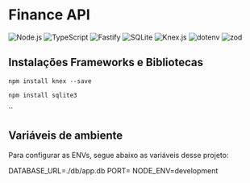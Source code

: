 # Finance API

![Node.js](https://img.shields.io/badge/Node.js-339933?style=for-the-badge&logo=nodedotjs&logoColor=white)
![TypeScript](https://img.shields.io/badge/TypeScript-007ACC?style=for-the-badge&logo=typescript&logoColor=white)
![Fastify](https://img.shields.io/badge/Fastify-000000?style=for-the-badge&logo=fastify&logoColor=white)
![SQLite](https://img.shields.io/badge/SQLite-003B57?style=for-the-badge&logo=sqlite&logoColor=white)
![Knex.js](https://img.shields.io/badge/Knex.js-000000?style=for-the-badge&logo=knex&logoColor=white)
![dotenv](https://img.shields.io/badge/dotenv-ECD53F?style=for-the-badge&logo=dotenv&logoColor=black)
![zod](https://img.shields.io/badge/zod-000000?style=for-the-badge&logo=zod&logoColor=white)

## Instalações Frameworks e Bibliotecas

`npm install knex --save`

`npm install sqlite3`

``

## Variáveis de ambiente

Para configurar as ENVs, segue abaixo as variáveis desse projeto:

DATABASE_URL=./db/app.db
PORT=
NODE_ENV=development
